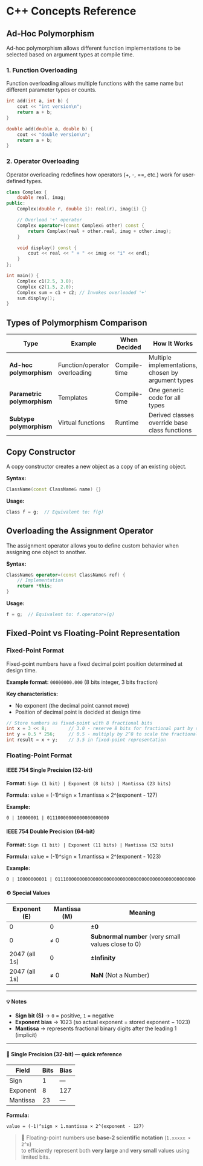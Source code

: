 # C++ Concepts Reference

## Ad-Hoc Polymorphism

Ad-hoc polymorphism allows different function implementations to be selected based on argument types at compile time.

### 1. Function Overloading

Function overloading allows multiple functions with the same name but different parameter types or counts.

```cpp
int add(int a, int b) {
    cout << "int version\n";
    return a + b;
}

double add(double a, double b) {
    cout << "double version\n";
    return a + b;
}
```

### 2. Operator Overloading

Operator overloading redefines how operators (+, -, ==, etc.) work for user-defined types.

```cpp
class Complex {
    double real, imag;
public:
    Complex(double r, double i): real(r), imag(i) {}

    // Overload '+' operator
    Complex operator+(const Complex& other) const {
        return Complex(real + other.real, imag + other.imag);
    }

    void display() const {
        cout << real << " + " << imag << "i" << endl;
    }
};

int main() {
    Complex c1(2.5, 3.0);
    Complex c2(1.5, 2.0);
    Complex sum = c1 + c2; // Invokes overloaded '+'
    sum.display();
}
```

## Types of Polymorphism Comparison

| Type                        | Example                       | When Decided | How It Works                                       |
| --------------------------- | ----------------------------- | ------------ | -------------------------------------------------- |
| **Ad-hoc polymorphism**     | Function/operator overloading | Compile-time | Multiple implementations, chosen by argument types |
| **Parametric polymorphism** | Templates                     | Compile-time | One generic code for all types                     |
| **Subtype polymorphism**    | Virtual functions             | Runtime      | Derived classes override base class functions      |

## Copy Constructor

A copy constructor creates a new object as a copy of an existing object.

**Syntax:**
```cpp
ClassName(const ClassName& name) {}
```

**Usage:**
```cpp
Class f = g;  // Equivalent to: f(g)
```

## Overloading the Assignment Operator

The assignment operator allows you to define custom behavior when assigning one object to another.

**Syntax:**
```cpp
ClassName& operator=(const ClassName& ref) {
    // Implementation
    return *this;
}
```

**Usage:**
```cpp
f = g;  // Equivalent to: f.operator=(g)
```

## Fixed-Point vs Floating-Point Representation

### Fixed-Point Format

Fixed-point numbers have a fixed decimal point position determined at design time.

**Example format:** `00000000.000` (8 bits integer, 3 bits fraction)

**Key characteristics:**
- No exponent (the decimal point cannot move)
- Position of decimal point is decided at design time

```cpp
// Store numbers as fixed-point with 8 fractional bits
int x = 3 << 8;        // 3.0 - reserve 8 bits for fractional part by shifting left
int y = 0.5 * 256;     // 0.5 - multiply by 2^8 to scale the fractional value
int result = x + y;    // 3.5 in fixed-point representation
```

### Floating-Point Format

#### IEEE 754 Single Precision (32-bit)

**Format:** `Sign (1 bit) | Exponent (8 bits) | Mantissa (23 bits)`

**Formula:** value = (-1)^sign × 1.mantissa × 2^(exponent - 127)

**Example:**
```
0 | 10000001 | 01110000000000000000000
```

#### IEEE 754 Double Precision (64-bit)

**Format:** `Sign (1 bit) | Exponent (11 bits) | Mantissa (52 bits)`

**Formula:** value = (-1)^sign × 1.mantissa × 2^(exponent - 1023)

**Example:**
```
0 | 10000000001 | 0111000000000000000000000000000000000000000000000000
```


#### ⚙️ **Special Values**

| Exponent (E) | Mantissa (M) | Meaning |
|---------------|---------------|----------|
| 0 | 0 | **±0** |
| 0 | ≠ 0 | **Subnormal number** (very small values close to 0) |
| 2047 (all 1s) | 0 | **±Infinity** |
| 2047 (all 1s) | ≠ 0 | **NaN** (Not a Number) |

---

#### 💡 Notes

- **Sign bit (S)** → `0` = positive, `1` = negative  
- **Exponent bias** → 1023 (so actual exponent = stored exponent − 1023)  
- **Mantissa** → represents fractional binary digits after the leading 1 (implicit)  

---

#### 🔹 **Single Precision (32-bit)** — quick reference

| Field | Bits | Bias |
|--------|------|------|
| Sign | 1 | — |
| Exponent | 8 | 127 |
| Mantissa | 23 | — |

**Formula:**

```value = (-1)^sign × 1.mantissa × 2^(exponent - 127)```

> 🧠 Floating-point numbers use **base-2 scientific notation** (`1.xxxxx × 2^n`)  
> to efficiently represent both **very large** and **very small** values using limited bits.